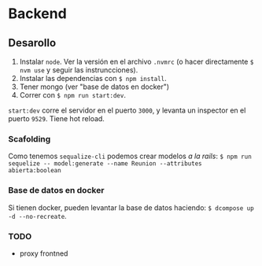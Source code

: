 # Backend

## Desarollo
1. Instalar `node`. Ver la versión en el archivo `.nvmrc` (o hacer directamente `$ nvm use` y seguir las instruncciones).
1. Instalar las dependencias con `$ npm install`.
1. Tener mongo (ver "base de datos en docker")
1. Correr con `$ npm run start:dev`.

`start:dev` corre el servidor en el puerto `3000`, y levanta un inspector en el puerto `9529`. Tiene hot reload.

### Scafolding
Como tenemos `sequalize-cli` podemos crear modelos _a la rails_:
`$ npm run sequelize -- model:generate --name Reunion --attributes abierta:boolean`

### Base de datos en docker
Si tienen docker, pueden levantar la base de datos haciendo: `$ dcompose up -d --no-recreate`.

### TODO
- proxy frontned